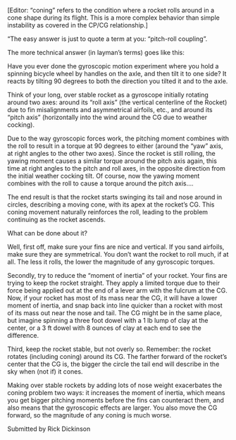 [Editor: “coning” refers to the condition where a rocket rolls around in a cone shape during its flight. This is a more complex behavior than simple instability as covered in the CP/CG relationship.]

“The easy answer is just to quote a term at you: “pitch-roll coupling”.

The more technical answer (in layman’s terms) goes like this:

Have you ever done the gyroscopic motion experiment where you hold a spinning bicycle wheel by handles on the axle, and then tilt it to one side? It reacts by tilting 90 degrees to both the direction you tilted it and to the axle.

Think of your long, over stable rocket as a gyroscope initially rotating around two axes: around its “roll axis” (the vertical centerline of the Rocket) due to fin misalignments and asymmetrical airfoils, etc., and around its “pitch axis” (horizontally into the wind around the CG due to weather cocking).

Due to the way gyroscopic forces work, the pitching moment combines with the roll to result in a torque at 90 degrees to either (around the “yaw” axis, at right angles to the other two axes). Since the rocket is still rolling, the yawing moment causes a similar torque around the pitch axis again, this time at right angles to the pitch and roll axes, in the opposite direction from the initial weather cocking tilt. Of course, now the yawing moment combines with the roll to cause a torque around the pitch axis….

The end result is that the rocket starts swinging its tail and nose around in circles, describing a moving cone, with its apex at the rocket’s CG. This coning movement naturally reinforces the roll, leading to the problem continuing as the rocket ascends.

What can be done about it?

Well, first off, make sure your fins are nice and vertical. If you sand airfoils, make sure they are symmetrical. You don’t want the rocket to roll much, if at all. The less it rolls, the lower the magnitude of any gyroscopic torques.

Secondly, try to reduce the “moment of inertia” of your rocket. Your fins are trying to keep the rocket straight. They apply a limited torque due to their force being applied out at the end of a lever arm with the fulcrum at the CG. Now, if your rocket has most of its mass near the CG, it will have a lower moment of inertia, and snap back into line quicker than a rocket with most of its mass out near the nose and tail. The CG might be in the same place, but imagine spinning a three foot dowel with a 1 lb lump of clay at the center, or a 3 ft dowel with 8 ounces of clay at each end to see the difference.

Third, keep the rocket stable, but not overly so. Remember: the rocket rotates (including coning) around its CG. The farther forward of the rocket’s center that the CG is, the bigger the circle the tail end will describe in the sky when (not if) it cones.

Making over stable rockets by adding lots of nose weight exacerbates the coning problem two ways: it increases the moment of inertia, which means you get bigger pitching moments before the fins can counteract them, and also means that the gyroscopic effects are larger. You also move the CG forward, so the magnitude of any coning is much worse.

Submitted by Rick Dickinson

